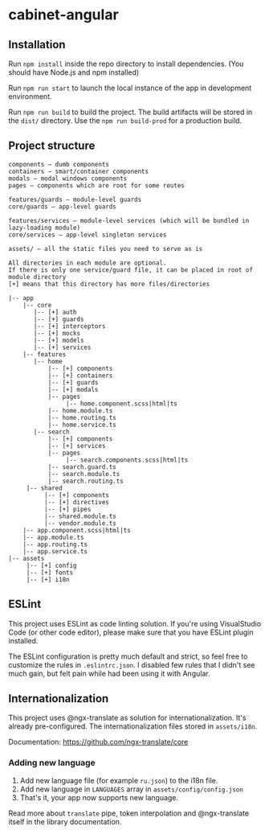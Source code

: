 # cabinet-angular

## Installation

Run `npm install` inside the repo directory to install dependencies. (You should have Node.js and npm installed)

Run `npm run start` to launch the local instance of the app in development environment.

Run `npm run build` to build the project. The build artifacts will be stored in the `dist/` directory. Use the `npm run build-prod` for a production build.

## Project structure

```
components – dumb components
containers – smart/container components
modals – modal windows components
pages – components which are root for some routes

features/guards – module-level guards
core/guards – app-level guards

features/services – module-level services (which will be bundled in lazy-loading module)
core/services – app-level singleton services

assets/ – all the static files you need to serve as is

All directories in each module are optional.
If there is only one service/guard file, it can be placed in root of module directory
[+] means that this directory has more files/directories

|-- app
    |-- core
       |-- [+] auth
       |-- [+] guards
       |-- [+] interceptors
       |-- [+] mocks
       |-- [+] models
       |-- [+] services
    |-- features
       |-- home
           |-- [+] components
           |-- [+] containers
           |-- [+] guards
           |-- [+] modals
           |-- pages
                |-- home.component.scss|html|ts
           |-- home.module.ts
           |-- home.routing.ts
           |-- home.service.ts
       |-- search
           |-- [+] components
           |-- [+] services
           |-- pages
                |-- search.components.scss|html|ts
           |-- search.guard.ts
           |-- search.module.ts
           |-- search.routing.ts
     |-- shared
          |-- [+] components
          |-- [+] directives
          |-- [+] pipes
          |-- shared.module.ts
          |-- vendor.module.ts
    |-- app.component.scss|html|ts
    |-- app.module.ts
    |-- app.routing.ts
    |-- app.service.ts
|-- assets
     |-- [+] config
     |-- [+] fonts
     |-- [+] i18n
```

## ESLint

This project uses ESLint as code linting solution. If you're using VisualStudio Code (or other code editor), please make sure that you have ESLint plugin installed.

The ESLint configuration is pretty much default and strict, so feel free to customize the rules in `.eslintrc.json`. I disabled few rules that I didn't see much gain, but felt pain while had been using it with Angular.

## Internationalization

This project uses @ngx-translate as solution for internationalization. It's already pre-configured. The internationalization files stored in `assets/i18n`.

Documentation: https://github.com/ngx-translate/core

### Adding new language

1. Add new language file (for example `ru.json`) to the i18n file.
2. Add new language in `LANGUAGES` array in `assets/config/config.json`
3. That's it, your app now supports new language.

Read more about `translate` pipe, token interpolation and @ngx-translate itself in the library documentation.


